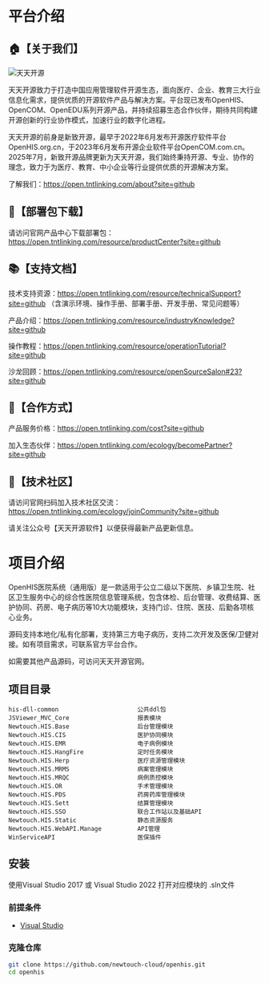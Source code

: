 # 平台介绍

## 🏠【关于我们】

![天天开源](https://open.tntlinking.com/assets/logo-b-BzFUYaRU.png) 

天天开源致⼒于打造中国应⽤管理软件开源⽣态，⾯向医疗、企业、教育三⼤⾏业信息化需求，提供优质的开源软件产品与解决⽅案。平台现已发布OpenHIS、OpenCOM、OpenEDU系列开源产品，并持续招募⽣态合作伙伴，期待共同构建开源创新的⾏业协作模式，加速⾏业的数字化进程。

天天开源的前⾝是新致开源，最早于2022年6⽉发布开源医疗软件平台OpenHIS.org.cn，于2023年6⽉发布开源企业软件平台OpenCOM.com.cn。2025年7⽉，新致开源品牌更新为天天开源，我们始终秉持开源、专业、协作的理念，致⼒于为医疗、教育、中⼩企业等⾏业提供优质的开源解决⽅案。

了解我们：https://open.tntlinking.com/about?site=github

## 💾【部署包下载】

请访问官网产品中心下载部署包：https://open.tntlinking.com/resource/productCenter?site=github

## 📚【支持文档】

技术支持资源：https://open.tntlinking.com/resource/technicalSupport?site=github
（含演示环境、操作手册、部署手册、开发手册、常见问题等）

产品介绍：https://open.tntlinking.com/resource/industryKnowledge?site=github

操作教程：https://open.tntlinking.com/resource/operationTutorial?site=github

沙龙回顾：https://open.tntlinking.com/resource/openSourceSalon#23?site=github

## 🤝【合作方式】

产品服务价格：https://open.tntlinking.com/cost?site=github

加入生态伙伴：https://open.tntlinking.com/ecology/becomePartner?site=github

## 🤗【技术社区】

请访问官网扫码加入技术社区交流：https://open.tntlinking.com/ecology/joinCommunity?site=github

请关注公众号【天天开源软件】以便获得最新产品更新信息。

# 项目介绍

OpenHIS医院系统（通用版）是一款适用于公立二级以下医院、乡镇卫生院、社区卫生服务中心的综合性医院信息管理系统，包含体检、后台管理、收费结算、医护协同、药房、电子病历等10大功能模块，支持门诊、住院、医技、后勤各项核心业务。

源码支持本地化/私有化部署，支持第三方电子病历，支持二次开发及医保/卫健对接。如有项目需求，可联系官方平台合作。

如需要其他产品源码，可访问天天开源官网。


## 项目目录


```
his-dll-common                      公共ddl包
JSViewer_MVC_Core                   报表模块
Newtouch.HIS.Base                   后台管理模块
Newtouch.HIS.CIS                    医护协同模块
Newtouch.HIS.EMR                    电子病例模块
Newtouch.HIS.HangFire               定时任务模块
Newtouch.HIS.Herp                   医疗资源管理模块
Newtouch.HIS.MRMS                   病案管理模块
Newtouch.HIS.MRQC                   病例质控模块
Newtouch.HIS.OR                     手术管理模块
Newtouch.HIS.PDS                    药房药库管理模块
Newtouch.HIS.Sett                   结算管理模块
Newtouch.HIS.SSO                    联合工作站以及基础API
Newtouch.HIS.Static                 静态资源服务
Newtouch.HIS.WebAPI.Manage          API管理
WinServiceAPI                       医保插件
```

## 安装

使用Visual Studio 2017 或 Visual Studio 2022 打开对应模块的 .sln文件

### 前提条件

- [Visual Studio](https://visualstudio.microsoft.com/)

### 克隆仓库

```bash
git clone https://github.com/newtouch-cloud/openhis.git
cd openhis
```

